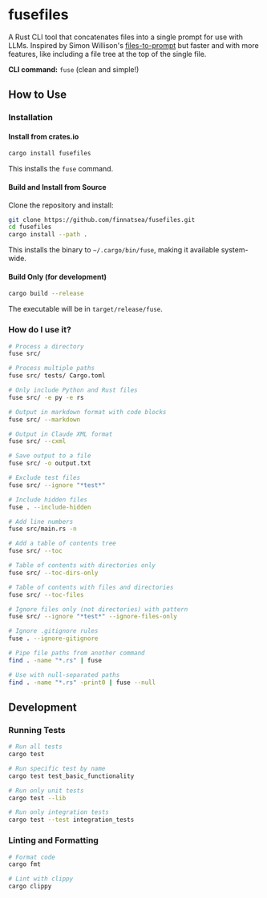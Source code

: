 # fusefiles

A Rust CLI tool that concatenates files into a single prompt for use with LLMs. Inspired by Simon Willison's [files-to-prompt](https://github.com/simonw/files-to-prompt) but faster and with more features, like including a file tree at the top of the single file.

**CLI command:** `fuse` (clean and simple!)

## How to Use

### Installation

#### Install from crates.io

```bash
cargo install fusefiles
```

This installs the `fuse` command.

#### Build and Install from Source

Clone the repository and install:

```bash
git clone https://github.com/finnatsea/fusefiles.git
cd fusefiles
cargo install --path .
```

This installs the binary to `~/.cargo/bin/fuse`, making it available system-wide.

#### Build Only (for development)

```bash
cargo build --release
```

The executable will be in `target/release/fuse`.


### How do I use it?

```bash
# Process a directory
fuse src/

# Process multiple paths
fuse src/ tests/ Cargo.toml

# Only include Python and Rust files
fuse src/ -e py -e rs

# Output in markdown format with code blocks
fuse src/ --markdown

# Output in Claude XML format
fuse src/ --cxml

# Save output to a file
fuse src/ -o output.txt

# Exclude test files
fuse src/ --ignore "*test*"

# Include hidden files
fuse . --include-hidden

# Add line numbers
fuse src/main.rs -n

# Add a table of contents tree
fuse src/ --toc

# Table of contents with directories only
fuse src/ --toc-dirs-only

# Table of contents with files and directories
fuse src/ --toc-files

# Ignore files only (not directories) with pattern
fuse src/ --ignore "*test*" --ignore-files-only

# Ignore .gitignore rules
fuse . --ignore-gitignore

# Pipe file paths from another command
find . -name "*.rs" | fuse

# Use with null-separated paths
find . -name "*.rs" -print0 | fuse --null
```

## Development

### Running Tests

```bash
# Run all tests
cargo test

# Run specific test by name
cargo test test_basic_functionality

# Run only unit tests
cargo test --lib

# Run only integration tests
cargo test --test integration_tests
```

### Linting and Formatting

```bash
# Format code
cargo fmt

# Lint with clippy
cargo clippy
```
